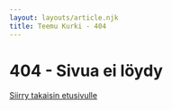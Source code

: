```yaml
---
layout: layouts/article.njk
title: Teemu Kurki - 404
---
```


# 404 - Sivua ei löydy

[Siirry takaisin etusivulle](/)

